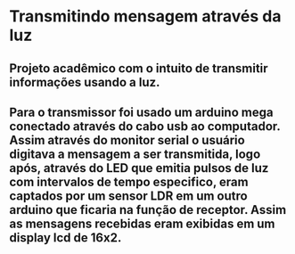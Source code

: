 # Transmitindo mensagem através da luz

## Projeto acadêmico com o intuito de transmitir informações usando a luz.

## Para o transmissor foi usado um arduino mega conectado através do cabo usb ao computador. Assim através do monitor serial o usuário digitava a mensagem a ser transmitida, logo após, através do LED que emitia pulsos de luz com intervalos de tempo especifico, eram captados por um sensor LDR em um outro arduino que ficaria na função de receptor. Assim as mensagens recebidas eram exibidas em um display lcd de 16x2. 
